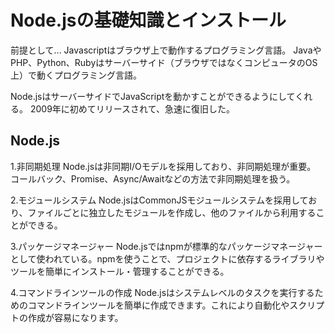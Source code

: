 # Node.jsの基礎知識とインストール

前提として...
Javascriptはブラウザ上で動作するプログラミング言語。
JavaやPHP、Python、Rubyはサーバーサイド（ブラウザではなくコンピュータのOS上）で動くプログラミング言語。

Node.jsはサーバーサイドでJavaScriptを動かすことができるようにしてくれる。
2009年に初めてリリースされて、急速に復旧した。

## Node.js

1.非同期処理
Node.jsは非同期I/Oモデルを採用しており、非同期処理が重要。
コールバック、Promise、Async/Awaitなどの方法で非同期処理を扱う。

2.モジュールシステム
Node.jsはCommonJSモジュールシステムを採用しており、ファイルごとに独立したモジュールを作成し、他のファイルから利用することができる。

3.パッケージマネージャー
Node.jsではnpmが標準的なパッケージマネージャーとして使われている。npmを使うことで、プロジェクトに依存するライブラリやツールを簡単にインストール・管理することができる。

4.コマンドラインツールの作成
Node.jsはシステムレベルのタスクを実行するためのコマンドラインツールを簡単に作成できます。これにより自動化やスクリプトの作成が容易になります。
